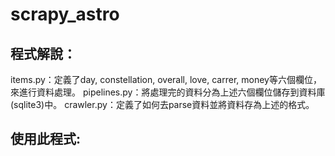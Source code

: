 # scrapy_astro
程式解說：
------
items.py：定義了day, constellation, overall, love, carrer, money等六個欄位，來進行資料處理。
pipelines.py：將處理完的資料分為上述六個欄位儲存到資料庫(sqlite3)中。
crawler.py：定義了如何去parse資料並將資料存為上述的格式。

使用此程式:
------

